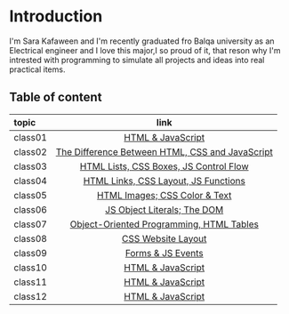 # Introduction

I'm Sara Kafaween and I'm recently graduated fro Balqa university as an Electrical engineer and I love this major,I so proud of it, that reson why I'm intrested with programming to simulate all projects and ideas into real practical items.


## Table of content

topic | link |
:----- | :----: | 
class01   | [HTML & JavaScript](code201/class-01.md) |
class02   | [The Difference Between HTML, CSS and JavaScript](code201/class-02.md)  |
class03   | [HTML Lists, CSS Boxes, JS Control Flow](code201/class-03.md) |
class04   | [HTML Links, CSS Layout, JS Functions](code201/class-04.md) |
class05   | [HTML Images; CSS Color & Text	](code201/class-05.md) |
class06   | [JS Object Literals; The DOM](code201/class-06.md) |
class07   | [Object-Oriented Programming, HTML Tables](code201/class-07.md) |
class08   | [CSS Website Layout](code201/class-08.md) |
class09   | [Forms & JS Events](code201/class-09.md) |
class10   | [HTML & JavaScript]() |
class11   | [HTML & JavaScript]() |
class12   | [HTML & JavaScript]() |


